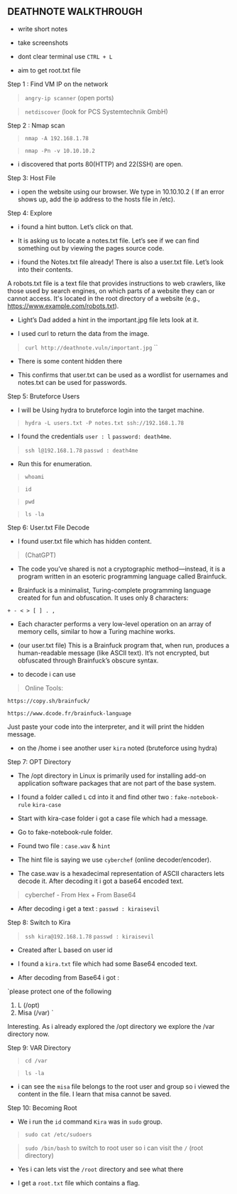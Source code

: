 ## DEATHNOTE WALKTHROUGH

- write short notes

- take screenshots

- dont clear terminal use `CTRL + L`

- aim to get root.txt file


Step 1 : Find VM IP on the network

> `angry-ip scanner` (open ports)

> `netdiscover`  (look for PCS Systemtechnik GmbH)


 
Step 2 : Nmap scan

> `nmap -A 192.168.1.78`

> `nmap -Pn -v 10.10.10.2`

-  i discovered that ports 80(HTTP) and 22(SSH) are open.




Step 3: Host File

- i open the website using our browser. We type in 10.10.10.2 ( If an error shows up, add the ip address to the hosts file in /etc). 




Step 4: Explore

- i found a hint button. Let’s click on that.

- It is asking us to locate a notes.txt file. Let’s see if we can find something out by viewing the pages source code.

- i found the Notes.txt file already! There is also a user.txt file. Let’s look into their contents.


A robots.txt file is a text file that provides instructions to web crawlers, like those used by search engines, on which parts of a website they can or cannot access. It's located in the root directory of a website (e.g., https://www.example.com/robots.txt). 


- Light’s Dad added a hint in the important.jpg file lets look at it.

- I used curl to return the data from the image.

> `curl http://deathnote.vuln/important.jpg`
``
- There is some content hidden there


- This confirms that user.txt can be used as a wordlist for usernames and notes.txt can be used for passwords.


Step 5: Bruteforce Users


- I will be Using hydra to bruteforce login into the target machine.

> `hydra -L users.txt -P notes.txt ssh://192.168.1.78`


- I found the credentials `user : l` `password: death4me`.


> `ssh l@192.168.1.78`  `passwd : death4me `


- Run this for enumeration.

> `whoami`

> `id`

> `pwd`

> `ls -la`


Step 6: User.txt File Decode

- I found user.txt file which has hidden content.



> (ChatGPT) 

- The code you’ve shared is not a cryptographic method—instead, it is a program written in an esoteric programming language called Brainfuck.

- Brainfuck is a minimalist, Turing-complete programming language created for fun and obfuscation. It uses only 8 characters:

`+ - < > [ ] . ,`

- Each character performs a very low-level operation on an array of memory cells, similar to how a Turing machine works.


- (our user.txt file) This is a Brainfuck program that, when run, produces a human-readable message (like ASCII text). It’s not encrypted, but obfuscated through Brainfuck’s obscure syntax.


- to decode i can use

> Online Tools:

`https://copy.sh/brainfuck/`


`https://www.dcode.fr/brainfuck-language`


Just paste your code into the interpreter, and it will print the hidden message.



- on the /home i see another user `kira` noted (bruteforce using hydra)



Step 7: OPT Directory

- The /opt directory in Linux is primarily used for installing add-on application software packages that are not part of the base system.

- I found a folder called `L` cd into it and find other two : `fake-notebook-rule`  `kira-case`

- Start with kira-case folder i got a case file which had a message.


- Go to fake-notebook-rule folder.

- Found two file : `case.wav` &  `hint`

- The hint file is saying we use `cyberchef` (online decoder/encoder).

- The case.wav is a hexadecimal representation of ASCII characters lets decode it. After decoding it i got a base64 encoded text.

> cyberchef - From Hex + From Base64


- After decoding i get a text : `passwd : kiraisevil `


Step 8: Switch to Kira


> `ssh kira@192.168.1.78`  `passwd : kiraisevil `


- Created after L based on user id

- I found a `kira.txt` file which had some Base64 encoded text.

- After decoding from Base64 i got :

`please protect one of the following 
1. L (/opt)
2. Misa (/var)
`

Interesting. As i already explored the /opt directory we explore the /var directory now.



Step 9: VAR Directory


> `cd /var`

> `ls -la`


- i can see the `misa` file belongs to the root user and group so i viewed the content in the file. I learn that misa cannot be saved.


Step 10: Becoming Root



- We i run the `id` command `Kira` was in `sudo` group.


> `sudo cat /etc/sudoers`



> `sudo /bin/bash` to switch to root user so i can visit the `/` (root directory)


- Yes i can lets vist the `/root` directory and see what there


- I get a `root.txt` file which contains a flag.